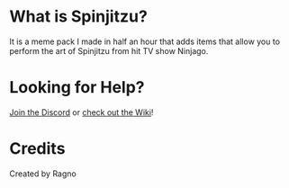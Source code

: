 # What is Spinjitzu?

It is a meme pack I made in half an hour that adds items that allow you to perform the art of Spinjitzu from hit TV show Ninjago.

# Looking for Help?

[Join the Discord](https://discord.gg/ggEkaVrQ2t) or [check out the Wiki](https://github.com/RagtimeGal/Spinjitzu/wiki)!

# Credits

Created by Ragno
